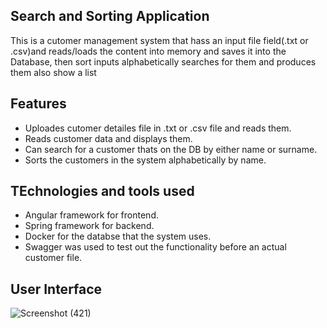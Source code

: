 ## Search and Sorting Application
This is a cutomer management system that hass an input file field(.txt or .csv)and reads/loads the content into memory and saves it into the Database, then sort inputs alphabetically searches for them and produces them also show a list

  ## Features
  - Uploades cutomer detailes file in .txt or .csv file and reads them.
  - Reads customer data and displays them.
  - Can search for a customer thats on the DB by either name or surname.
  - Sorts the customers in the system alphabetically by name.

  ## TEchnologies and tools used
  - Angular framework for frontend.
  - Spring framework for backend.
  - Docker for the databse that the system uses.
  - Swagger was used to test out the functionality before an actual customer file.

 ## User Interface
![Screenshot (421)](https://github.com/user-attachments/assets/dc500196-6f85-4ad0-860a-113d849bc858)
